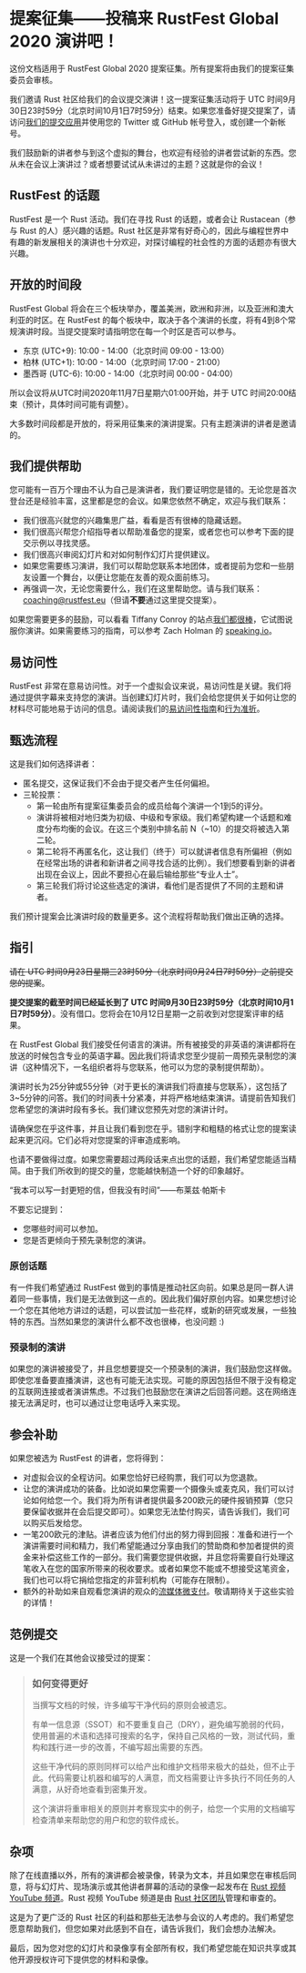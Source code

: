 # 提案征集——投稿来 RustFest Global 2020 演讲吧！

这份文档适用于 RustFest Global 2020 提案征集。所有提案将由我们的提案征集委员会审核。

我们邀请 Rust 社区给我们的会议提交演讲！这一提案征集活动将于 UTC 时间9月30日23时59分（北京时间10月1日7时59分）结束。如果您准备好提交提案了，请访问[我们的提交应用](https://cfp.rustfest.eu/events/2020)并使用您的 Twitter 或 GitHub 帐号登入，或创建一个新帐号。

我们鼓励新的讲者参与到这个虚拟的舞台，也欢迎有经验的讲者尝试新的东西。您从未在会议上演讲过？或者想要试试从未讲过的主题？这就是你的会议！

## RustFest 的话题

RustFest 是一个 Rust 活动。我们在寻找 Rust 的话题，或者会让 Rustacean（参与 Rust 的人）感兴趣的话题。Rust 社区是非常有好奇心的，因此与编程世界中有趣的新发展相关的演讲也十分欢迎，对探讨编程的社会性的方面的话题亦有很大兴趣。

## 开放的时间段

RustFest Global 将会在三个板块举办，覆盖美洲，欧洲和非洲，以及亚洲和澳大利亚的时区。在 RustFest 的每个板块中，取决于各个演讲的长度，将有4到8个常规演讲时段。当提交提案时请指明您在每一个时区是否可以参与。

- 东京 (UTC+9): 10:00 - 14:00（北京时间 09:00 - 13:00）
- 柏林 (UTC+1): 10:00 - 14:00（北京时间 17:00 - 21:00）
- 墨西哥 (UTC-6): 10:00 - 14:00（北京时间 00:00 - 04:00）

所以会议将从UTC时间2020年11月7日星期六01:00开始，并于 UTC 时间20:00结束（预计，具体时间可能有调整）。

大多数时间段都是开放的，将采用征集来的演讲提案。只有主题演讲的讲者是邀请的。

## 我们提供帮助

您可能有一百万个理由不认为自己是演讲者，我们要证明您是错的。无论您是首次登台还是经验丰富，这里都是您的会议。如果您依然不确定，欢迎与我们联系：

- 我们很高兴就您的兴趣集思广益，看看是否有很棒的隐藏话题。
- 我们很高兴帮您介绍指导者以帮助准备您的提案，或者您也可以参考下面的提交示例以寻找灵感。
- 我们很高兴审阅幻灯片和对如何制作幻灯片提供建议。
- 如果您需要练习演讲，我们可以帮助您联系本地团体，或者提前为您和一些朋友设置一个舞台，以便让您能在友善的观众面前练习。
- 再强调一次，无论您需要什么，我们在这里帮助您。请与我们联系：[coaching@rustfest.eu](mailto:coaching@rustfest.eu)（但请**不要**通过这里提交提案）。

如果您需要更多的鼓励，可以看看 Tiffany Conroy 的站点[我们都很棒](http://weareallaweso.me/)，它试图说服你演讲。如果需要练习的指南，可以参考 Zach Holman 的 [speaking.io](http://speaking.io/)。

## 易访问性

RustFest 非常在意易访问性。对于一个虚拟会议来说，易访问性是关键。我们将通过提供字幕来支持您的演讲。当创建幻灯片时，我们会给您提供关于如何让您的材料尽可能地易于访问的信息。请阅读我们的[易访问性指南](https://2020.rustfest.eu/accessibility/)和[行为准折](https://2020.rustfest.eu/code-of-conduct)。

## 甄选流程

这是我们如何选择讲者：

- 匿名提交，这保证我们不会由于提交者产生任何偏袒。
- 三轮投票：
  - 第一轮由所有提案征集委员会的成员给每个演讲一个1到5的评分。
  - 演讲将被相对地归类为初级、中级和专家级。我们希望构建一个话题和难度分布均衡的会议。在这三个类别中排名前 N（~10）的提交将被选入第二轮。
  - 第二轮将不再匿名化，这让我们（终于）可以就讲者信息有所偏袒（例如在经常出场的讲者和新讲者之间寻找合适的比例）。我们想要看到新的讲者出现在会议上，因此不要担心在最后输给那些“专业人士”。
  - 第三轮我们将讨论这些选定的演讲，看他们是否提供了不同的主题和讲者。

我们预计提案会比演讲时段的数量更多。这个流程将帮助我们做出正确的选择。

## 指引

~~请在 UTC 时间9月23日星期三23时59分（北京时间9月24日7时59分）之前提交您的提案~~。

**提交提案的截至时间已经延长到了 UTC 时间9月30日23时59分（北京时间10月1日7时59分）**。没有借口。您将会在10月12日星期一之前收到对您提案评审的结果。

在 RustFest Global 我们接受任何语言的演讲。所有被接受的非英语的演讲都将在放送的时候包含专业的英语字幕。因此我们将请求您至少提前一周预先录制您的演讲（这种情况下，一名组织者将与您联系，他可以为您的录制提供帮助）。

演讲时长为25分钟或55分钟（对于更长的演讲我们将直接与您联系），这包括了3~5分钟的问答。我们的时间表十分紧凑，并将严格地结束演讲。请提前告知我们您希望您的演讲时段有多长。我们建议您预先对您的演讲计时。

请确保您在乎这件事，并且让我们看到您在乎。错别字和粗糙的格式让您的提案读起来更沉闷。它们必将对您提案的评审造成影响。

也请不要做得过度。如果您需要超过两段话来点出您的话题，我们希望您能适当精简。由于我们所收到的提交的量，您能越快制造一个好的印象越好。

“我本可以写一封更短的信，但我没有时间”——布莱兹‧帕斯卡

不要忘记提到：
* 您哪些时间可以参加。
* 您是否更倾向于预先录制您的演讲。

### 原创话题

有一件我们希望通过 RustFest 做到的事情是推动社区向前。如果总是同一群人讲着同一些事情，我们是无法做到这一点的。因此我们偏好原创内容。如果您想讨论一个您在其他地方讲过的话题，可以尝试加一些花样，或新的研究或发展，一些独特的东西。当然如果您的演讲什么都不改也很棒，也没问题 :)

### 预录制的演讲

如果您的演讲被接受了，并且您想要提交一个预录制的演讲，我们鼓励您这样做。即使您准备要直播演讲，这也有可能无法实现。可能的原因包括但不限于没有稳定的互联网连接或者演讲焦虑。不过我们也鼓励您在演讲之后回答问题。这在网络连接无法满足时，也可以通过让您电话呼入来实现。

## 参会补助

如果您被选为 RustFest 的讲者，您将得到：

- 对虚拟会议的全程访问。如果您恰好已经购票，我们可以为您退款。
- 让您的演讲成功的装备。比如说如果您需要一个摄像头或麦克风，我们可以讨论如何给您一个。我们将为所有讲者提供最多200欧元的硬件报销预算（您只要保留收据并在会后提交即可）。如果您无法垫付购买，请告诉我们，我们可以购买后发给您。
- 一笔200欧元的津贴。讲者应该为他们付出的努力得到回报：准备和进行一个演讲需要时间和精力，我们希望能通过分享由我们的赞助商和参加者提供的资金来补偿这些工作的一部分。我们需要您提供收据，并且您将需要自行处理这笔收入在您的国家所带来的税收要求。或者如果您不能或不想接受这笔资金，我们也可以将它捐给您指定的非营利机构（可能存在限制）。
- 额外的补助如来自观看您演讲的观众的[流媒体微支付](https://webmonetization.org/docs/explainer)。敬请期待关于这些实验的详情！

## 范例提交

这是一个我们在其他会议接受过的提案：

> ### 如何变得更好
>
> 当撰写文档的时候，许多编写干净代码的原则会被遗忘。
>
> 有单一信息源（SSOT）和不要重复自己（DRY），避免编写脆弱的代码，使用普遍的术语和选择可搜索的名字，保持自己风格的一致，测试代码，重构和践行进一步的改善，不编写超出需要的东西。
>
> 这些干净代码的原则同样可以给产出和维护文档带来极大的益处，但不止于此。代码需要让机器和编写的人满意，而文档需要让许多执行不同任务的人满意，从好奇地查看到密集开发。
>
> 这个演讲将重审相关的原则并考察现实中的例子，给您一个实用的文档编写检查清单来帮助您的用户和您的软件成长。

## 杂项

除了在线直播以外，所有的演讲都会被录像，转录为文本，并且如果您在审核后同意，将与幻灯片、现场演示或其他讲者屏幕的活动的录像一起发布在 [Rust 视频 YouTube 频道](https://youtube.com/RustVideos)。Rust 视频 YouTube 频道是由 [Rust 社区团队](https://www.rust-lang.org/community)管理和审查的。

这是为了更广泛的 Rust 社区的利益和那些无法参与会议的人考虑的。我们希望您愿意帮助我们，但您如果对此感到不自在，请告诉我们，我们会想办法解决。

最后，因为您对您的幻灯片和录像享有全部所有权，我们希望您能在知识共享或其他开源授权许可下提供您的材料和录像。
